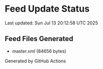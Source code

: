 # Feed Update Status
Last updated: Sun Jul 13 20:12:58 UTC 2025

## Feed Files Generated
- master.xml (84656 bytes)

Generated by GitHub Actions
